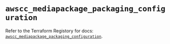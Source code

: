 # `awscc_mediapackage_packaging_configuration`

Refer to the Terraform Registory for docs: [`awscc_mediapackage_packaging_configuration`](https://registry.terraform.io/providers/hashicorp/awscc/0.70.0/docs/resources/mediapackage_packaging_configuration).
